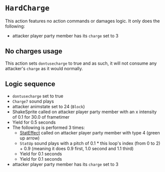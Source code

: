 # `HardCharge`

This action features no action commands or damages logic. It only does the following:

- attacker player party member has its `charge` set to 3

## No charges usage
This action sets `dontusecharge` to true and as such, it will not consume any attacker's `charge` as it would normally.

## Logic sequence

- `dontusecharge` set to true
- `Charge7` sound plays
- attacker animstate set to 24 (`Block`)
- ShakeSprite called on attacker player party member with an x intensity of 0.1 for 30.0 of frametimer
- Yield for 0.5 seconds
- The following is performed 3 times:
    - [StatEffect](../../Visual%20rendering/StatEffect.md) called on attacker player party member with type 4 (green up arrow)
    - `StatUp` sound plays with a pitch of 0.1 * this loop's index (from 0 to 2) + 0.9 (meaning it does 0.9 first, 1.0 second and 1.1 third)
    - Yield for 0.1 seconds
    - Yield for 0.1 seconds
- attacker player party member has its `charge` set to 3    
